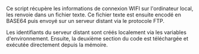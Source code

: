 Ce script récupère les informations de connexion WIFI sur l'ordinateur local, les renvoie dans un fichier texte. Ce fichier texte est ensuite encodé en BASE64 puis envoyé sur un serveur distant via le protocole FTP.

Les identifiants du serveur distant sont créés localement via les variables d'environnement. Ensuite, la deuxième section du code est téléchargée et exécutée directement depuis la mémoire.
